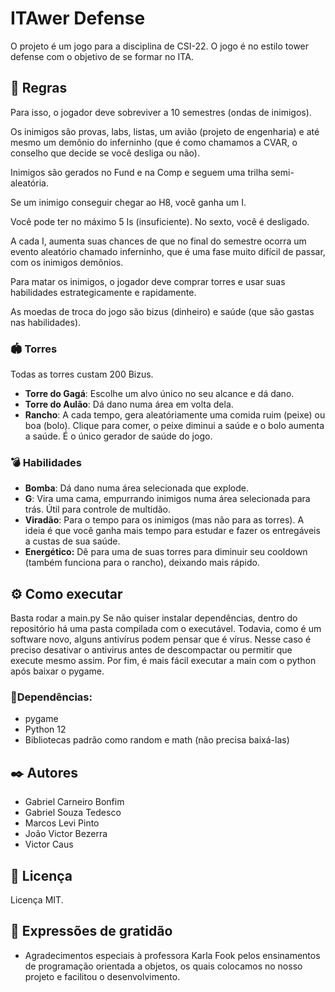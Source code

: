 # ITAwer Defense

O projeto é um jogo para a disciplina de CSI-22. O jogo é no estilo tower defense com o objetivo de se formar no ITA.


## 🚀 Regras

Para isso, o jogador deve sobreviver a 10 semestres (ondas de inimigos).

Os inimigos são provas, labs, listas, um avião (projeto de engenharia) e até mesmo um demônio do inferninho (que é como chamamos a CVAR, o conselho que decide se você desliga ou não).

Inimigos são gerados no Fund e na Comp e seguem uma trilha semi-aleatória.

Se um inimigo conseguir chegar ao H8, você ganha um I.

Você pode ter no máximo 5 Is (insuficiente). No sexto, você é desligado.

A cada I, aumenta suas chances de que no final do semestre ocorra um evento aleatório chamado inferninho, que é uma fase muito difícil de passar, com os inimigos demônios.

Para matar os inimigos, o jogador deve comprar torres e usar suas habilidades estrategicamente e rapidamente.

As moedas de troca do jogo são bizus (dinheiro) e saúde (que são gastas nas habilidades).

### 🏟️ Torres
Todas as torres custam 200 Bizus.
* **Torre do Gagá**: Escolhe um alvo único no seu alcance e dá dano.
* **Torre do Aulão**: Dá dano numa área em volta dela.
* **Rancho**: A cada tempo, gera aleatóriamente uma comida ruim (peixe) ou boa (bolo). Clique para comer, o peixe diminui a saúde e o bolo aumenta a saúde. É o único gerador de saúde do jogo.

### 💣 Habilidades
* **Bomba**: Dá dano numa área selecionada que explode.
* **G**: Vira uma cama, empurrando inimigos numa área selecionada para trás. Útil para controle de multidão.
* **Viradão**: Para o tempo para os inimigos (mas não para as torres). A ideia é que você ganha mais tempo para estudar e fazer os entregáveis a custas de sua saúde.
* **Energético:** Dê para uma de suas torres para diminuir seu cooldown (também funciona para o rancho), deixando mais rápido.

## ⚙️ Como executar
Basta rodar a main.py
Se não quiser instalar dependências, dentro do repositório há uma pasta compilada com o executável.
Todavia, como é um software novo, alguns antivírus podem pensar que é vírus. Nesse caso é preciso desativar o antivirus antes de descompactar ou permitir que execute mesmo assim.
Por fim, é mais fácil executar a main com o python após baixar o pygame.

### 🔩Dependências:
* pygame
* Python 12
* Bibliotecas padrão como random e math (não precisa baixá-las)

## ✒️ Autores
* Gabriel Carneiro Bonfim
* Gabriel Souza Tedesco
* Marcos Levi Pinto
* João Victor Bezerra
* Victor Caus
  
## 📄 Licença

Licença MIT.

## 🎁 Expressões de gratidão

* Agradecimentos especiais à professora Karla Fook pelos ensinamentos de programação orientada a objetos, os quais colocamos no nosso projeto e facilitou o desenvolvimento.
